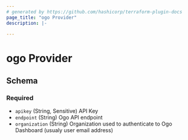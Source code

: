 ```yaml
---
# generated by https://github.com/hashicorp/terraform-plugin-docs
page_title: "ogo Provider"
description: |-
  
---
```


# ogo Provider





<!-- schema generated by tfplugindocs -->
## Schema

### Required

- `apikey` (String, Sensitive) API Key
- `endpoint` (String) Ogo API endpoint
- `organization` (String) Organization used to authenticate to Ogo Dashboard (usualy user email address)

